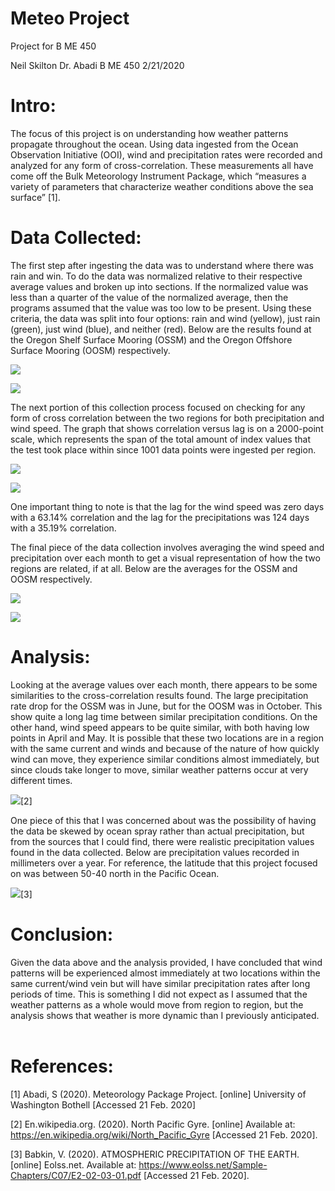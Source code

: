 # Meteo Project
 Project for B ME 450


Neil Skilton
Dr. Abadi
B ME 450
2/21/2020

# Intro:

The focus of this project is on understanding how weather patterns propagate throughout the ocean. Using data ingested from the Ocean Observation Initiative (OOI), wind and precipitation rates were recorded and analyzed for any form of cross-correlation. These measurements all have come off the Bulk Meteorology Instrument Package, which “measures a variety of parameters that characterize weather conditions above the sea surface” [1].

# Data Collected:
	
The first step after ingesting the data was to understand where there was rain and win. To do the data was normalized relative to their respective average values and broken up into sections. If the normalized value was less than a quarter of the value of the normalized average, then the programs assumed that the value was too low to be present. Using these criteria, the data was split into four options: rain and wind (yellow), just rain (green), just wind (blue), and neither (red). Below are the results found at the Oregon Shelf Surface Mooring (OSSM) and the Oregon Offshore Surface Mooring (OOSM) respectively.
 
![](https://github.com/neil-uwb/Meteo-Project/blob/master/Meteo%20Pics/PvW_OSSM.png)

![](https://github.com/neil-uwb/Meteo-Project/blob/master/Meteo%20Pics/PvW_OOSM.png)

The next portion of this collection process focused on checking for any form of cross correlation between the two regions for both precipitation and wind speed. The graph that shows correlation versus lag is on a 2000-point scale, which represents the span of the total amount of index values that the test took place within since 1001 data points were ingested per region.
 
![](https://github.com/neil-uwb/Meteo-Project/blob/master/Meteo%20Pics/CC_Wind.png)

![](https://github.com/neil-uwb/Meteo-Project/blob/master/Meteo%20Pics/CC_Precipitation.png)

One important thing to note is that the lag for the wind speed was zero days with a 63.14% correlation and the lag for the precipitations was 124 days with a 35.19% correlation.

The final piece of the data collection involves averaging the wind speed and precipitation over each month to get a visual representation of how the two regions are related, if at all. Below are the averages for the OSSM and OOSM respectively.

![](https://github.com/neil-uwb/Meteo-Project/blob/master/Meteo%20Pics/OSSM_avg.png)

![](https://github.com/neil-uwb/Meteo-Project/blob/master/Meteo%20Pics/OOSM_avg.png)

# Analysis:

Looking at the average values over each month, there appears to be some similarities to the cross-correlation results found. The large precipitation rate drop for the OSSM was in June, but for the OOSM was in October. This show quite a long lag time between similar precipitation conditions. On the other hand, wind speed appears to be quite similar, with both having low points in April and May. It is possible that these two locations are in a region with the same current and winds and because of the nature of how quickly wind can move, they experience similar conditions almost immediately, but since clouds take longer to move, similar weather patterns occur at very different times.

![](https://github.com/neil-uwb/Meteo-Project/blob/master/Meteo%20Pics/Currents.png)[2]

One piece of this that I was concerned about was the possibility of having the data be skewed by ocean spray rather than actual precipitation, but from the sources that I could find, there were realistic precipitation values found in the data collected. Below are precipitation values recorded in millimeters over a year. For reference, the latitude that this project focused on was between 50-40 north in the Pacific Ocean. 
 
 ![](https://github.com/neil-uwb/Meteo-Project/blob/master/Meteo%20Pics/Precipitation.png)[3]
# Conclusion:

Given the data above and the analysis provided, I have concluded that wind patterns will be experienced almost immediately at two locations within the same current/wind vein but will have similar precipitation rates after long periods of time. This is something I did not expect as I assumed that the weather patterns as a whole would move from region to region, but the analysis shows that weather is more dynamic than I previously anticipated. 
 
# References:
[1]	Abadi, S (2020). Meteorology Package Project. [online] University of Washington Bothell [Accessed 21 Feb. 2020]

[2]	En.wikipedia.org. (2020). North Pacific Gyre. [online] Available at: https://en.wikipedia.org/wiki/North_Pacific_Gyre [Accessed 21 Feb. 2020].

[3]	Babkin, V. (2020). ATMOSPHERIC PRECIPITATION OF THE EARTH. [online] Eolss.net. Available at: https://www.eolss.net/Sample-Chapters/C07/E2-02-03-01.pdf [Accessed 21 Feb. 2020].




